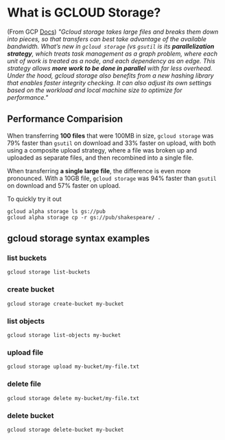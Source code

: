 # What is GCLOUD Storage?

(From GCP [Docs](https://cloud.google.com/blog/products/storage-data-transfer/new-gcloud-storage-enables-super-fast-data-transfers)) *"Gcloud storage takes large files and breaks them down into pieces, so that transfers can best take advantage of the available bandwidth. What’s new in `gcloud storage` (vs `gsutil` is its **parallelization strategy**, which treats task management as a graph problem, where each unit of work is treated as a node, and each dependency as an edge. This strategy allows **more work to be done in parallel** with far less overhead. Under the hood, gcloud storage also benefits from a new hashing library that enables faster integrity checking. It can also adjust its own settings based on the workload and local machine size to optimize for performance."* 

## Performance Comparision

When transferring **100 files** that were 100MB in size, `gcloud storage` was 79% faster than `gsutil` on download and 33% faster on upload, with both using a composite upload strategy, where a file was broken up and uploaded as separate files, and then recombined into a single file. 

When transferring **a single large file**, the difference is even more pronounced. With a 10GB file, `gcloud storage` was 94% faster than `gsutil` on download and 57% faster on upload.

To quickly try it out
```
gcloud alpha storage ls gs://pub
gcloud alpha storage cp -r gs://pub/shakespeare/ .
```

## gcloud storage syntax examples

### list buckets
`gcloud storage list-buckets`

### create bucket
`gcloud storage create-bucket my-bucket`

### list objects
`gcloud storage list-objects my-bucket`

### upload file
`gcloud storage upload my-bucket/my-file.txt`

### delete file
`gcloud storage delete my-bucket/my-file.txt`

### delete bucket
`gcloud storage delete-bucket my-bucket`
